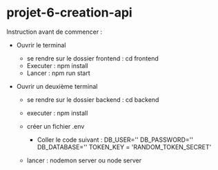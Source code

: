 ﻿# projet-6-creation-api

Instruction avant de commencer :

- Ouvrir le terminal
    - se rendre sur le dossier frontend : cd frontend
    - Executer : npm install
    - Lancer : npm run start

- Ouvrir un deuxième terminal
    - se rendre sur le dossier backend : cd backend
    - executer : npm install

    - créer un fichier .env
        - Coller le code suivant : 
            DB_USER=''
            DB_PASSWORD=''
            DB_DATABASE=''
            TOKEN_KEY = 'RANDOM_TOKEN_SECRET'
    - lancer : nodemon server ou node server
